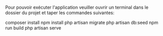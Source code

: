 Pour pouvoir exécuter l'application veuiller ouvrir un terminal dans le dossier du projet et taper les commandes suivantes:

composer install
npm install
php artisan migrate
php artisan db:seed
npm run build
php artisan serve